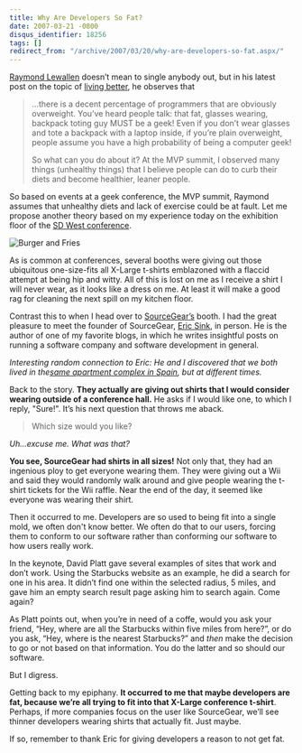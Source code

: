 ```yaml
---
title: Why Are Developers So Fat?
date: 2007-03-21 -0800
disqus_identifier: 18256
tags: []
redirect_from: "/archive/2007/03/20/why-are-developers-so-fat.aspx/"
---
```


[Raymond
Lewallen](http://codebetter.com/blogs/raymond.lewallen/ "Raymond Lewallen's blog")
doesn’t mean to single anybody out, but in his latest post on the topic
of [living
better](http://codebetter.com/blogs/raymond.lewallen/archive/2007/03/20/Don_2700_t-just-CodeBetter_2C00_-LiveBetter-too_2100_.aspx "Don't just code better, live better!"),
he observes that

> ...there is a decent percentage of programmers that are obviously
> overweight. You’ve heard people talk: that fat, glasses wearing,
> backpack toting guy MUST be a geek! Even if you don’t wear glasses and
> tote a backpack with a laptop inside, if you’re plain overweight,
> people assume you have a high probability of being a computer geek!
>
> So what can you do about it? At the MVP summit, I observed many things
> (unhealthy things) that I believe people can do to curb their diets
> and become healthier, leaner people.

So based on events at a geek conference, the MVP summit, Raymond assumes
that unhealthy diets and lack of exercise could be at fault. Let me
propose another theory based on my experience today on the exhibition
floor of the [SD West
conference](http://www.sdexpo.com/ "SD West conference website").

![Burger and
Fries](https://haacked.com/images/haacked_com/WindowsLiveWriter/burger-and-fries.jpg)

As is common at conferences, several booths were giving out those
ubiquitous one-size-fits all X-Large t-shirts emblazoned with a flaccid
attempt at being hip and witty. All of this is lost on me as I receive a
shirt I will never wear, as it looks like a dress on me. At least it
will make a good rag for cleaning the next spill on my kitchen floor.

Contrast this to when I head over to
[SourceGear’s](http://sourcegear.com/ "SourceGear the Company") booth. I
had the great pleasure to meet the founder of SourceGear, [Eric
Sink](http://software.ericsink.com/ "Eric.Weblog"), in person. He is the
author of one of my favorite blogs, in which he writes insightful posts
on running a software company and software development in general.

*Interesting random connection to Eric: He and I discovered that we both
lived in the*[*same apartment complex in
Spain*](http://www.flickr.com/photos/haacked/tags/torrejon/ "Flickr - Torrejon, Spain Pictures")*,
but at different times.*

Back to the story. **They actually are giving out shirts that I would
consider wearing outside of a conference hall.** He asks if I would like
one, to which I reply, "Sure!". It’s his next question that throws me
aback.

> Which size would you like?

*Uh...excuse me. What was that?*

**You see, SourceGear had shirts in all sizes!** Not only that, they had
an ingenious ploy to get everyone wearing them. They were giving out a
Wii and said they would randomly walk around and give people wearing the
t-shirt tickets for the Wii raffle. Near the end of the day, it seemed
like everyone was wearing their shirt.

Then it occurred to me. Developers are so used to being fit into a
single mold, we often don't know better. We often do that to our users,
forcing them to conform to our software rather than conforming our
software to how users really work.

In the keynote, David Platt gave several examples of sites that work and
don’t work. Using the Starbucks website as an example, he did a search
for one in his area. It didn’t find one within the selected radius, 5
miles, and gave him an empty search result page asking him to search
again. Come again?

As Platt points out, when you’re in need of a coffe, would you ask your
friend, “Hey, where are all the Starbucks within five miles from here?”,
or do you ask, “Hey, where is the nearest Starbucks?” and *then* make
the decision to go or not based on that information. You do the latter
and so should our software.

But I digress.

Getting back to my epiphany. **It occurred to me that maybe developers
are fat, because we’re all trying to fit into that X-Large conference
t-shirt**. Perhaps, if more companies focus on the user like SourceGear,
we’ll see thinner developers wearing shirts that actually fit. Just
maybe.

If so, remember to thank Eric for giving developers a reason to not get
fat.

